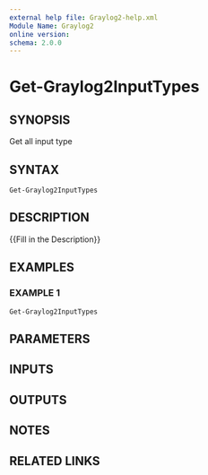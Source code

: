 ```yaml
---
external help file: Graylog2-help.xml
Module Name: Graylog2
online version:
schema: 2.0.0
---
```


# Get-Graylog2InputTypes

## SYNOPSIS
Get all input type

## SYNTAX

```
Get-Graylog2InputTypes
```

## DESCRIPTION
{{Fill in the Description}}

## EXAMPLES

### EXAMPLE 1
```
Get-Graylog2InputTypes
```

## PARAMETERS

## INPUTS

## OUTPUTS

## NOTES

## RELATED LINKS
